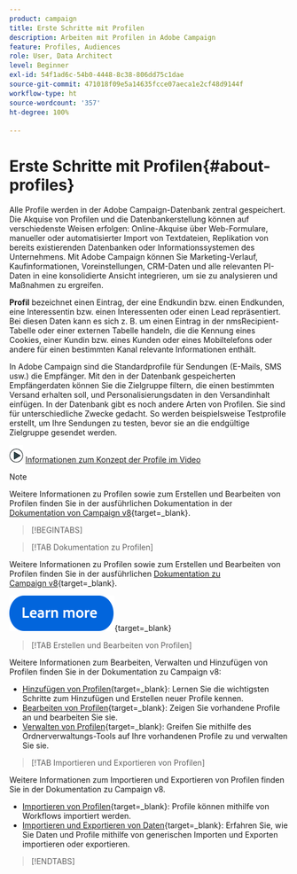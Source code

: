 ```yaml
---
product: campaign
title: Erste Schritte mit Profilen
description: Arbeiten mit Profilen in Adobe Campaign
feature: Profiles, Audiences
role: User, Data Architect
level: Beginner
exl-id: 54f1ad6c-54b0-4448-8c38-806dd75c1dae
source-git-commit: 471018f09e5a14635fcce07aeca1e2cf48d9144f
workflow-type: ht
source-wordcount: '357'
ht-degree: 100%

---
```


# Erste Schritte mit Profilen{#about-profiles}



Alle Profile werden in der Adobe Campaign-Datenbank zentral gespeichert. Die Akquise von Profilen und die Datenbankerstellung können auf verschiedenste Weisen erfolgen: Online-Akquise über Web-Formulare, manueller oder automatisierter Import von Textdateien, Replikation von bereits existierenden Datenbanken oder Informationssystemen des Unternehmens. Mit Adobe Campaign können Sie Marketing-Verlauf, Kaufinformationen, Voreinstellungen, CRM-Daten und alle relevanten PI-Daten in eine konsolidierte Ansicht integrieren, um sie zu analysieren und Maßnahmen zu ergreifen.

**Profil** bezeichnet einen Eintrag, der eine Endkundin bzw. einen Endkunden, eine Interessentin bzw. einen Interessenten oder einen Lead repräsentiert. Bei diesen Daten kann es sich z. B. um einen Eintrag in der nmsRecipient-Tabelle oder einer externen Tabelle handeln, die die Kennung eines Cookies, einer Kundin bzw. eines Kunden oder eines Mobiltelefons oder andere für einen bestimmten Kanal relevante Informationen enthält.

In Adobe Campaign sind die Standardprofile für Sendungen (E-Mails, SMS usw.) die Empfänger. Mit den in der Datenbank gespeicherten Empfängerdaten können Sie die Zielgruppe filtern, die einen bestimmten Versand erhalten soll, und Personalisierungsdaten in den Versandinhalt einfügen. In der Datenbank gibt es noch andere Arten von Profilen. Sie sind für unterschiedliche Zwecke gedacht. So werden beispielsweise Testprofile erstellt, um Ihre Sendungen zu testen, bevor sie an die endgültige Zielgruppe gesendet werden.

![Video mit Informationen zu Profilen und deren Funktionsweise](assets/do-not-localize/how-to-video.png) [Informationen zum Konzept der Profile im Video](#create-profiles-video)

>[!NOTE]
>
>Weitere Informationen zu Profilen sowie zum Erstellen und Bearbeiten von Profilen finden Sie in der ausführlichen Dokumentation in der [Dokumentation von Campaign v8](https://experienceleague.adobe.com/de/docs/campaign/campaign-v8/audience/gs-audiences){target=_blank}.

>[!BEGINTABS]

>[!TAB Dokumentation zu Profilen]

Weitere Informationen zu Profilen sowie zum Erstellen und Bearbeiten von Profilen finden Sie in der ausführlichen [Dokumentation zu Campaign v8](https://experienceleague.adobe.com/de/docs/campaign/campaign-v8/audience/gs-audiences){target=_blank}.

[![Bild](../../assets/do-not-localize/learn-more-button.svg)](https://experienceleague.adobe.com/de/docs/campaign/campaign-v8/audience/gs-audiences){target=_blank}

>[!TAB Erstellen und Bearbeiten von Profilen]

Weitere Informationen zum Bearbeiten, Verwalten und Hinzufügen von Profilen finden Sie in der Dokumentation zu Campaign v8:

* [Hinzufügen von Profilen](https://experienceleague.adobe.com/de/docs/campaign-classic/using/getting-started/profile-management/adding-profiles){target=_blank}: Lernen Sie die wichtigsten Schritte zum Hinzufügen und Erstellen neuer Profile kennen.
* [Bearbeiten von Profilen](https://experienceleague.adobe.com/de/docs/campaign/campaign-v8/audience/view-profiles?lang=de#_blank){target=_blank}: Zeigen Sie vorhandene Profile an und bearbeiten Sie sie.
* [Verwalten von Profilen](https://experienceleague.adobe.com/de/docs/campaign/campaign-v8/config/configuration/folders-and-views?lang=de#_blank){target=_blank}: Greifen Sie mithilfe des Ordnerverwaltungs-Tools auf Ihre vorhandenen Profile zu und verwalten Sie sie.

>[!TAB Importieren und Exportieren von Profilen]

Weitere Informationen zum Importieren und Exportieren von Profilen finden Sie in der Dokumentation zu Campaign v8.

* [Importieren von Profilen](https://experienceleague.adobe.com/de/docs/campaign/campaign-v8/audience/add-profiles/import-profiles){target=_blank}: Profile können mithilfe von Workflows importiert werden.
* [Importieren und Exportieren von Daten](https://experienceleague.adobe.com/de/docs/campaign/campaign-v8/data/import){target=_blank}: Erfahren Sie, wie Sie Daten und Profile mithilfe von generischen Importen und Exporten importieren oder exportieren.

>[!ENDTABS]

<!--
## Profile types {#profile-types}

Adobe Campaign lets you manage profiles throughout their entire lifecycle: creation, import, targeting, action tracking, updates, etc.

Each profile matches a database entry. They contain all the information required for targeting, qualifying and tracking individuals.

Profiles can be identified based on storage space. This means that a profile can match: a recipient, a visitor, an operator, a subscriber, a prospect, etc.

## Recipient profiles {#recipient-profiles}

Delivery recipients are stored in the database as profiles containing the information linked to them: last name, first name, address, subscriptions, deliveries, etc. When you create campaigns, you can define the target of the deliveries to a selection of the profiles in the base according to simple or advanced criteria.

You can also create campaigns aimed at recipients whose profiles are stored not in the database, but in files. These are known as "external" deliveries. For more information about this type of delivery, refer to [this page](../../delivery/using/steps-defining-the-target-population.md#selecting-external-recipients).

The main methods for creating recipient profiles are as follows:

* direct input in the graphical interface screens,
* importing recipient lists,
* on-line collection via web forms.

>[!NOTE]
>
>To find out how files and web forms are imported, refer to [Generic imports and exports](../../platform/using/get-started-data-import-export.md).

## Profiles and targets {#profiles-and-targets}

The **[!UICONTROL Profiles and targets]** link lets you display recipients stored in Adobe Campaign database. You can create new recipient, edit an existing recipient and access its profile. For more on this, refer to [this page](../../platform/using/editing-a-profile.md).

![](assets/d_ncs_user_interface_target_link.png)

It also gives you access to:

* lists - [Learn more](../../platform/using/creating-and-managing-lists.md)
* subscription services - [Learn more](../../delivery/using/managing-subscriptions.md)
* web applications - [Learn more](../../web/using/about-web-applications.md)
* imports and exports (jobs) - [Learn more](../../platform/using/about-generic-imports-exports.md)
* targeting workflows - [Learn more](../../workflow/using/building-a-workflow.md#implementation-steps-)

The recipients page lets you perform frequent operations on profiles: edits, updates, adds, deletions, sorts.

For more advanced profile manipulations, you need to edit the Adobe Campaign tree. To do this, click the **[!UICONTROL Explorer]** link on the Adobe Campaign home page.

By default, recipients are stored in the **[!UICONTROL Profiles and Targets > Recipients]** node of the tree. You can create recipients from this view, as well as:

* sort and filter the profiles of the database - [Learn more](../../platform/using/filtering-options.md)
* move, copy or delete profiles from the database - [Learn more](../../platform/using/managing-profiles.md),
* update profiles - [Learn more](../../platform/using/updating-data.md)
* export recipients - [Learn more](../../platform/using/exporting-and-importing-profiles.md)
* create recipient groups - [Learn more](../../platform/using/creating-and-managing-lists.md)

To access advanced functionalities and configurations, you need to click the **[!UICONTROL Explorer]** icon. 

![](assets/d_ncs_user_interface01.png)

The general layout of the Adobe Campaign explorer is presented in [this page](../../platform/using/adobe-campaign-explorer.md).

>[!NOTE]
>
>You can also display an advanced view of this list from the Adobe Campaign tree by clicking the **[!UICONTROL Profiles and targets > Recipients]** link. The list display can be configured to suit your needs. You can add or delete columns, define column order, sort data, etc. List display configuration is described in [this page](../../platform/using/adobe-campaign-ui-lists.md).  
>
>You can also define recipient views. For further information about this functionality, refer to [this section](../../platform/using/access-management-folders.md).

## Active profiles {#active-profiles}

An active profile is a profile that customer has attempted to communicate with during the past 12 months via any channel.

According to your contract, each of your Campaign instances is provisioned with a specific amount of active profiles that are counted for billing purposes. Please refer to your latest contract for reference on number of purchased active profiles. Learn more in [Adobe Campaign product description](https://helpx.adobe.com/de/legal/product-descriptions/adobe-campaign-managed-cloud-services.html){target="_blank"}.

You can monitor the number of active profiles on your instance directly from Campaign Control Panel. For more on this, refer to the [Control Panel documentation](https://experienceleague.adobe.com/docs/control-panel/using/performance-monitoring/active-profiles-monitoring.html?lang=de){target="_blank"}.

The following guardrails and limitations apply:

* A profile that has been targeted by several deliveries is counted only once. 
* Profiles targeted in the context of Social marketing on X (Twitter) or Facebook are not taken into account as active profiles.
* The count of active profiles is available for **Marketing instances** only. It is not available for Execution instances, meaning MID (mid sourcing) and RT (Message Center / Real-time messaging) instances.
* The count is based on the recipient primary key. As a consequence, if a profile is present in two different recipient tables, it can be counted twice as an active profile.


## Tutorial video {#create-profiles-video}

Learn how to access profile data, sort and filter profiles and manually create and manage profiles.

This video also explains the compliance of Adobe Campaign Classic with General Data Protection Regulations. 

>[!VIDEO](https://video.tv.adobe.com/v/35611?quality=12)

Additional Campaign Classic how-to videos are available [here](https://experienceleague.adobe.com/docs/campaign-classic-learn/tutorials/overview.html?lang=de).

**See also**

* [Privacy management in Campaign](https://helpx.adobe.com/campaign/kb/acc-privacy.html)

* [Create queries and segment data in workflows](../../workflow/using/targeting-data.md)

* [Select target mapping](../../delivery/using/steps-defining-the-target-population.md#select-a-target-mapping)

-->